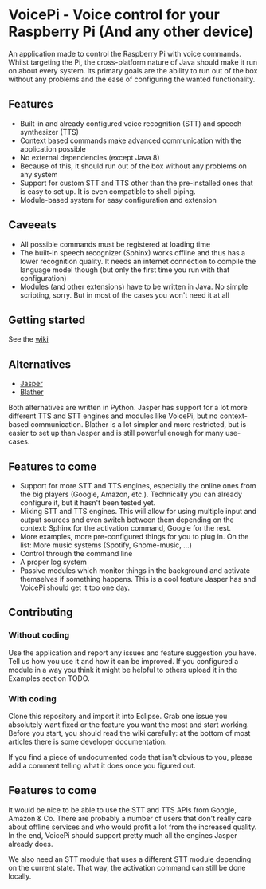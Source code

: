 # VoicePi - Voice control for your Raspberry Pi (And any other device)
An application made to control the Raspberry Pi with voice commands. Whilst targeting the Pi, the cross-platform nature of Java should make it run on about every system. Its primary goals are the ability to run out of the box without any problems and the ease of configuring the wanted functionality.

## Features
- Built-in and already configured voice recognition (STT) and speech synthesizer (TTS)
- Context based commands make advanced communication with the application possible
- No external dependencies (except Java 8)
- Because of this, it should run out of the box without any problems on any system
- Support for custom STT and TTS other than the pre-installed ones that is easy to set up. It is even compatible to shell piping.
- Module-based system for easy configuration and extension

## Caveeats
- All possible commands must be registered at loading time
- The built-in speech recognizer (Sphinx) works offline and thus has a lower recognition quality. It needs an internet connection to compile the language model though (but only the first time you run with that configuration)
- Modules (and other extensions) have to be written in Java. No simple scripting, sorry. But in most of the cases you won't need it at all

## Getting started

See the [wiki](https://github.com/piegamesde/VoicePi/wiki)

## Alternatives

- [Jasper](https://github.com/jasperproject/jasper-client)
- [Blather](https://github.com/ajbogh/blather)

Both alternatives are written in Python. Jasper has support for a lot more different TTS and STT engines and modules like VoicePi, but no context-based communication. Blather is a lot simpler and more restricted, but is easier to set up than Jasper and is still powerful enough for many use-cases.

## Features to come

- Support for more STT and TTS engines, especially the online ones from the big players (Google, Amazon, etc.). Technically you can already configure it, but it hasn't been tested yet.
- Mixing STT and TTS engines. This will allow for using multiple input and output sources and even switch between them depending on the context: Sphinx for the activation command, Google for the rest.
- More examples, more pre-configured things for you to plug in. On the list: More music systems (Spotify, Gnome-music, ...)
- Control through the command line
- A proper log system
- Passive modules which monitor things in the background and activate themselves if something happens. This is a cool feature Jasper has and VoicePi should get it too one day.

## Contributing

### Without coding
Use the application and report any issues and feature suggestion you have. Tell us how you use it and how it can be improved. If you configured a module in a way you think it might be helpful to others upload it in the Examples section TODO.

### With coding
Clone this repository and import it into Eclipse. Grab one issue you absolutely want fixed or the feature you want the most and start working. Before you start, you should read the wiki carefully: at the bottom of most articles there is some developer documentation.

If you find a piece of undocumented code that isn't obvious to you, please add a comment telling what it does once you figured out.

## Features to come
It would be nice to be able to use the STT and TTS APIs from Google, Amazon & Co. There are probably a number of users that don't really care about offline services and who would profit a lot from the increased quality. In the end, VoicePi should support pretty much all the engines Jasper already does.

We also need an STT module that uses a different STT module depending on the current state. That way, the activation command can still be done locally.
